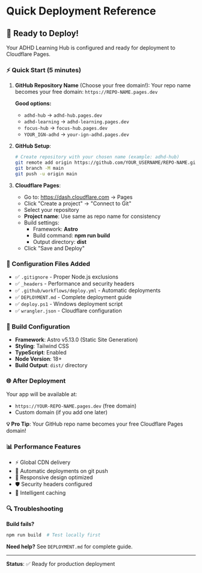 # Quick Deployment Reference

## 🚀 Ready to Deploy!

Your ADHD Learning Hub is configured and ready for deployment to Cloudflare Pages.

### ⚡ Quick Start (5 minutes)

1. **GitHub Repository Name** (Choose your free domain!):
   Your repo name becomes your free domain: `https://REPO-NAME.pages.dev`
   
   **Good options:**
   - `adhd-hub` → `adhd-hub.pages.dev`
   - `adhd-learning` → `adhd-learning.pages.dev`
   - `focus-hub` → `focus-hub.pages.dev`
   - `YOUR_IGN-adhd` → `your-ign-adhd.pages.dev`

2. **GitHub Setup**:
   ```bash
   # Create repository with your chosen name (example: adhd-hub)
   git remote add origin https://github.com/YOUR_USERNAME/REPO-NAME.git
   git branch -M main
   git push -u origin main
   ```

3. **Cloudflare Pages**:
   - Go to: https://dash.cloudflare.com → Pages
   - Click "Create a project" → "Connect to Git"
   - Select your repository
   - **Project name**: Use same as repo name for consistency
   - Build settings:
     - Framework: **Astro**
     - Build command: **npm run build**
     - Output directory: **dist**
   - Click "Save and Deploy"

### 📁 Configuration Files Added

- ✅ `.gitignore` - Proper Node.js exclusions
- ✅ `_headers` - Performance and security headers
- ✅ `.github/workflows/deploy.yml` - Automatic deployments
- ✅ `DEPLOYMENT.md` - Complete deployment guide
- ✅ `deploy.ps1` - Windows deployment script
- ✅ `wrangler.json` - Cloudflare configuration

### 🔧 Build Configuration

- **Framework**: Astro v5.13.0 (Static Site Generation)
- **Styling**: Tailwind CSS
- **TypeScript**: Enabled
- **Node Version**: 18+
- **Build Output**: `dist/` directory

### 🌐 After Deployment

Your app will be available at:
- `https://YOUR-REPO-NAME.pages.dev` (free domain)
- Custom domain (if you add one later)

**💡 Pro Tip**: Your GitHub repo name becomes your free Cloudflare Pages domain!

### 📊 Performance Features

- ⚡ Global CDN delivery
- 🔄 Automatic deployments on git push
- 📱 Responsive design optimized
- 🛡️ Security headers configured
- 💾 Intelligent caching

### 🔍 Troubleshooting

**Build fails?**
```bash
npm run build  # Test locally first
```

**Need help?** See `DEPLOYMENT.md` for complete guide.

---
**Status**: ✅ Ready for production deployment
